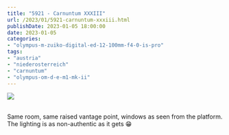 ```yaml
---
title: "5921 - Carnuntum XXXIII"
url: /2023/01/5921-carnuntum-xxxiii.html
publishDate: 2023-01-05 18:00:00
date: 2023-01-05
categories:
- "olympus-m-zuiko-digital-ed-12-100mm-f4-0-is-pro"
tags:
- "austria"
- "niederosterreich"
- "carnuntum"
- "olympus-om-d-e-m1-mk-ii"
---
```

<div class="container">
<div class="center"><a target="_blank" href="https://d25zfm9zpd7gm5.cloudfront.net/1200x1200/2019/20190922_101526_lr.jpg"><img class="webfeedsFeaturedVisual" src="https://d25zfm9zpd7gm5.cloudfront.net/0600x0600/2019/20190922_101526_lr.jpg" /></a></div>
</div>
<br />

Same room, same raised vantage point, windows as seen from
the platform. The lighting is as non-authentic as it gets
:grin:

